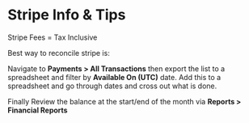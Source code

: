 
# Stripe Info & Tips

Stripe Fees = Tax Inclusive

Best way to reconcile stripe is: 

Navigate to **Payments > All Transactions** then export the list to a spreadsheet and filter by **Available On (UTC)** date. Add this to a spreadsheet and go through dates and cross out what is done. 

Finally Review the balance at the start/end of the month via **Reports > Financial Reports** 